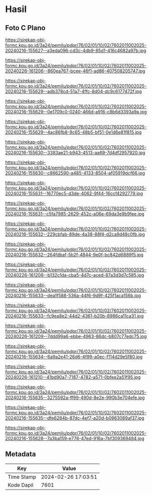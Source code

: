 # Hasil

## Foto C Plano

https://sirekap-obj-formc.kpu.go.id/3a24/pemilu/pdpr/76/02/01/10/02/7602011002025-20240216-155627--a3eda096-cd3c-4db9-85d1-416c4682a97b.jpg

https://sirekap-obj-formc.kpu.go.id/3a24/pemilu/pdpr/76/02/01/10/02/7602011002025-20240226-161206--860ea767-bcee-46f1-ad86-407508205747.jpg

https://sirekap-obj-formc.kpu.go.id/3a24/pemilu/pdpr/76/02/01/10/02/7602011002025-20240216-155629--adb378cd-51a7-4ffc-8d04-dc9c6177472f.jpg

https://sirekap-obj-formc.kpu.go.id/3a24/pemilu/pdpr/76/02/01/10/02/7602011002025-20240216-155629--0e1709c0-0240-466d-a916-c8b6d3393a9a.jpg

https://sirekap-obj-formc.kpu.go.id/3a24/pemilu/pdpr/76/02/01/10/02/7602011002025-20240216-155629--4ac86fb8-9c65-48b5-bf51-0e1d6e81f815.jpg

https://sirekap-obj-formc.kpu.go.id/3a24/pemilu/pdpr/76/02/01/10/02/7602011002025-20240216-155630--3383ae21-b943-4513-aa69-7d4df2957920.jpg

https://sirekap-obj-formc.kpu.go.id/3a24/pemilu/pdpr/76/02/01/10/02/7602011002025-20240216-155630--c8662590-a485-4133-8504-af05919dcf66.jpg

https://sirekap-obj-formc.kpu.go.id/3a24/pemilu/pdpr/76/02/01/10/02/7602011002025-20240216-155631--16770ec5-d3de-4062-9f44-16ccf4292779.jpg

https://sirekap-obj-formc.kpu.go.id/3a24/pemilu/pdpr/76/02/01/10/02/7602011002025-20240216-155631--c5fa7985-2629-452c-a06e-69da3e9b9fee.jpg

https://sirekap-obj-formc.kpu.go.id/3a24/pemilu/pdpr/76/02/01/10/02/7602011002025-20240216-155632--229cbfab-89de-4a38-88f4-d2ca9d48c0fb.jpg

https://sirekap-obj-formc.kpu.go.id/3a24/pemilu/pdpr/76/02/01/10/02/7602011002025-20240216-155632--264fdbaf-5b2f-4844-9e0f-bc842d6889f5.jpg

https://sirekap-obj-formc.kpu.go.id/3a24/pemilu/pdpr/76/02/01/10/02/7602011002025-20240226-161208--b132c1da-cba5-4d7c-aced-87a3d3d7c585.jpg

https://sirekap-obj-formc.kpu.go.id/3a24/pemilu/pdpr/76/02/01/10/02/7602011002025-20240216-155633--dea1f588-536a-44f6-9d9f-425f1aca156b.jpg

https://sirekap-obj-formc.kpu.go.id/3a24/pemilu/pdpr/76/02/01/10/02/7602011002025-20240216-155633--fc9ea8e2-44d2-4361-b20b-8986ca11ca31.jpg

https://sirekap-obj-formc.kpu.go.id/3a24/pemilu/pdpr/76/02/01/10/02/7602011002025-20240226-161209--7ddd99a6-ebbe-4963-86dc-b807c77edc75.jpg

https://sirekap-obj-formc.kpu.go.id/3a24/pemilu/pdpr/76/02/01/10/02/7602011002025-20240216-155634--6a9a2e41-26d6-4f99-a0ec-f114d29e5f80.jpg

https://sirekap-obj-formc.kpu.go.id/3a24/pemilu/pdpr/76/02/01/10/02/7602011002025-20240226-161210--41bd90a7-7187-4782-a571-0bfee2a51f95.jpg

https://sirekap-obj-formc.kpu.go.id/3a24/pemilu/pdpr/76/02/01/10/02/7602011002025-20240216-155635--3275592a-ff99-490d-8e2e-990b3e704efe.jpg

https://sirekap-obj-formc.kpu.go.id/3a24/pemilu/pdpr/76/02/01/10/02/7602011002025-20240216-155635--dfe6284b-87dc-4ef7-a20d-b0963089af37.jpg

https://sirekap-obj-formc.kpu.go.id/3a24/pemilu/pdpr/76/02/01/10/02/7602011002025-20240216-155628--7a3ba159-e776-47ed-916a-7bf309369484.jpg


## Metadata

| Key        | Value               |
| ---------- | ------------------- |
| Time Stamp | 2024-02-26 17:03:51 |
| Kode Dapil | 7601                |



